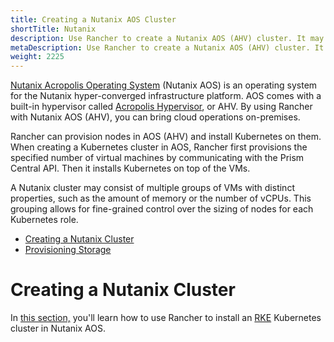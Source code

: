 ```yaml
---
title: Creating a Nutanix AOS Cluster
shortTitle: Nutanix
description: Use Rancher to create a Nutanix AOS (AHV) cluster. It may consist of groups of VMs with distinct properties which allow for fine-grained control over the sizing of nodes. 
metaDescription: Use Rancher to create a Nutanix AOS (AHV) cluster. It may consist of groups of VMs with distinct properties which allow for fine-grained control over the sizing of nodes. 
weight: 2225
---
```


[Nutanix Acropolis Operating System](https://www.nutanix.com/products/acropolis) (Nutanix AOS) is an operating system for the Nutanix hyper-converged infrastructure platform. AOS comes with a built-in hypervisor called [Acropolis Hypervisor](https://www.nutanix.com/products/ahv), or AHV. By using Rancher with Nutanix AOS (AHV), you can bring cloud operations on-premises.

Rancher can provision nodes in AOS (AHV) and install Kubernetes on them. When creating a Kubernetes cluster in AOS, Rancher first provisions the specified number of virtual machines by communicating with the Prism Central API. Then it installs Kubernetes on top of the VMs.

A Nutanix cluster may consist of multiple groups of VMs with distinct properties, such as the amount of memory or the number of vCPUs. This grouping allows for fine-grained control over the sizing of nodes for each Kubernetes role.

- [Creating a Nutanix Cluster](cluster-provisioning/rke-clusters/node-pools/nutanicluster-provisioning/rke-clusters/node-pools/nutanix/provisioning-nutanix-clusters/#creating-a-nutanix-aos-cluster)
- [Provisioning Storage](cluster-provisioning/rke-clusters/node-pools/nutanicluster-provisioning/rke-clusters/node-pools/nutanix/provisioning-nutanix-clusters)

# Creating a Nutanix Cluster

In [this section,](../how-to-guides/new-user-guides/kubernetes-clusters-in-rancher-setup/launch-kubernetes-with-rancher/use-new-nodes-in-an-infra-provider/nutanix/provision-kubernetes-clusters-in-aos.md) you'll learn how to use Rancher to install an [RKE](https://rancher.com/docs/rke/latest/en/) Kubernetes cluster in Nutanix AOS.